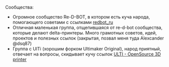 Сообщества:
* Огромное сообщество Re-D-BOT, в котором есть куча народа, помогающего советами с ссылками [redbot_ru](https://t.me/redbot_ru)
* Отличная маленькая группа, отщепившаяся от re-d-bot сообщества, которые делают delta-принтеры. Много грамотных советов, идей, проектов и полезных ссылок (закрытая, позвал меня туда Alexcander @dsq87)
* Группа с UlTi (хорошим форком Ultimaker Original), народ приятный, отвечает на вопросы, скидывает кучу ссылок [ULTI - OpenSource 3D printer](https://t.me/ULTI_tigeer)
